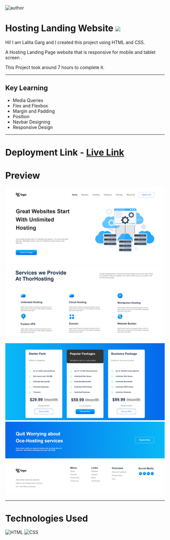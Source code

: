 ![author](https://img.shields.io/badge/Author-Lalita%20Garg-orange) 
# Hosting Landing Website    ![](	https://img.shields.io/website-up-down-green-red/http/monip.org.svg)
Hi! I am Lalita Garg and I created this project using HTML and CSS.

A Hosting  Landing Page website that is responsive for mobile and tablet screen .

This Project took around 7 hours to complete it.
***
## Key Learning 

- Media Queries 
- Flex and Flexbox
- Margin and Padding 
- Position 
- Navbar Designing 
- Responsive Design
***
# Deployment Link - [Live Link]()
# Preview 
![ScreenShot](./screenshots/screen1.PNG)
![ScreenShot](./screenshots/screen2.PNG)
![ScreenShot](./screenshots/screen3.PNG)
![ScreenShot](./screenshots/screen4.PNG)




***
# Technologies Used 

![HTML](https://img.shields.io/badge/HTML5-E34F26?style=for-the-badge&logo=html5&logoColor=white)
![CSS](	https://img.shields.io/badge/CSS3-1572B6?style=for-the-badge&logo=css3&logoColor=white)





